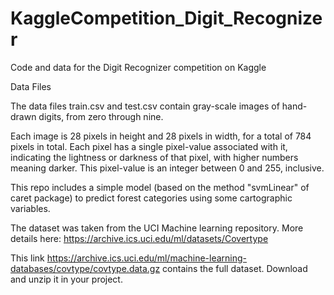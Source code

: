 # KaggleCompetition_Digit_Recognizer
Code and data for the Digit Recognizer competition on Kaggle

Data Files

The data files train.csv and test.csv contain gray-scale images of hand-drawn digits, from zero through nine.

Each image is 28 pixels in height and 28 pixels in width, for a total of 784 pixels in total. Each pixel has a single pixel-value associated with it, indicating the lightness or darkness of that pixel, with higher numbers meaning darker. This pixel-value is an integer between 0 and 255, inclusive.

This repo includes a simple model (based on the method "svmLinear" of caret package) to predict forest categories using some cartographic variables.

The dataset was taken from the UCI Machine learning repository. More details here: https://archive.ics.uci.edu/ml/datasets/Covertype

This link https://archive.ics.uci.edu/ml/machine-learning-databases/covtype/covtype.data.gz contains the full dataset. Download and unzip it in your project.
